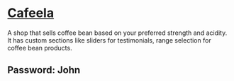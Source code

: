 # [Cafeela](https://cofeela.myshopify.com/)
A shop that sells coffee bean based on your preferred strength and acidity. It has custom sections like sliders for testimonials, range selection for coffee bean products.

## Password: John
